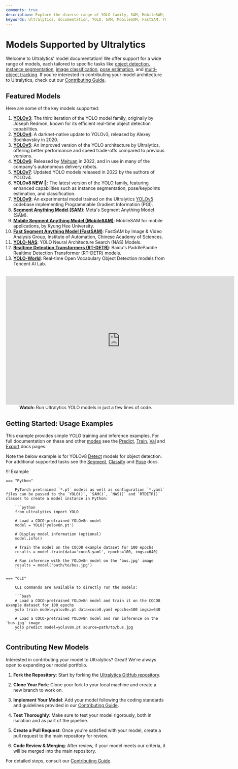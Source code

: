 ```yaml
---
comments: true
description: Explore the diverse range of YOLO family, SAM, MobileSAM, FastSAM, YOLO-NAS, YOLO-World and RT-DETR models supported by Ultralytics. Get started with examples for both CLI and Python usage.
keywords: Ultralytics, documentation, YOLO, SAM, MobileSAM, FastSAM, YOLO-NAS, RT-DETR, YOLO-World, models, architectures, Python, CLI
---
```


# Models Supported by Ultralytics

Welcome to Ultralytics' model documentation! We offer support for a wide range of models, each tailored to specific tasks like [object detection](../tasks/detect.md), [instance segmentation](../tasks/segment.md), [image classification](../tasks/classify.md), [pose estimation](../tasks/pose.md), and [multi-object tracking](../modes/track.md). If you're interested in contributing your model architecture to Ultralytics, check out our [Contributing Guide](../help/contributing.md).

## Featured Models

Here are some of the key models supported:

1. **[YOLOv3](yolov3.md)**: The third iteration of the YOLO model family, originally by Joseph Redmon, known for its efficient real-time object detection capabilities.
2. **[YOLOv4](yolov4.md)**: A darknet-native update to YOLOv3, released by Alexey Bochkovskiy in 2020.
3. **[YOLOv5](yolov5.md)**: An improved version of the YOLO architecture by Ultralytics, offering better performance and speed trade-offs compared to previous versions.
4. **[YOLOv6](yolov6.md)**: Released by [Meituan](https://about.meituan.com/) in 2022, and in use in many of the company's autonomous delivery robots.
5. **[YOLOv7](yolov7.md)**: Updated YOLO models released in 2022 by the authors of YOLOv4.
6. **[YOLOv8](yolov8.md) NEW 🚀**: The latest version of the YOLO family, featuring enhanced capabilities such as instance segmentation, pose/keypoints estimation, and classification.
7. **[YOLOv9](yolov9.md)**: An experimental model trained on the Ultralytics [YOLOv5](yolov5.md) codebase implementing Programmable Gradient Information (PGI).
8. **[Segment Anything Model (SAM)](sam.md)**: Meta's Segment Anything Model (SAM).
9. **[Mobile Segment Anything Model (MobileSAM)](mobile-sam.md)**: MobileSAM for mobile applications, by Kyung Hee University.
10. **[Fast Segment Anything Model (FastSAM)](fast-sam.md)**: FastSAM by Image & Video Analysis Group, Institute of Automation, Chinese Academy of Sciences.
11. **[YOLO-NAS](yolo-nas.md)**: YOLO Neural Architecture Search (NAS) Models.
12. **[Realtime Detection Transformers (RT-DETR)](rtdetr.md)**: Baidu's PaddlePaddle Realtime Detection Transformer (RT-DETR) models.
13. **[YOLO-World](yolo-world.md)**: Real-time Open Vocabulary Object Detection models from Tencent AI Lab.

<p align="center">
  <br>
  <iframe loading="lazy" width="720" height="405" src="https://www.youtube.com/embed/MWq1UxqTClU?si=nHAW-lYDzrz68jR0"
    title="YouTube video player" frameborder="0"
    allow="accelerometer; autoplay; clipboard-write; encrypted-media; gyroscope; picture-in-picture; web-share"
    allowfullscreen>
  </iframe>
  <br>
  <strong>Watch:</strong> Run Ultralytics YOLO models in just a few lines of code.
</p>

## Getting Started: Usage Examples

This example provides simple YOLO training and inference examples. For full documentation on these and other [modes](../modes/index.md) see the [Predict](../modes/predict.md), [Train](../modes/train.md), [Val](../modes/val.md) and [Export](../modes/export.md) docs pages.

Note the below example is for YOLOv8 [Detect](../tasks/detect.md) models for object detection. For additional supported tasks see the [Segment](../tasks/segment.md), [Classify](../tasks/classify.md) and [Pose](../tasks/pose.md) docs.

!!! Example

    === "Python"

        PyTorch pretrained `*.pt` models as well as configuration `*.yaml` files can be passed to the `YOLO()`, `SAM()`, `NAS()` and `RTDETR()` classes to create a model instance in Python:

        ```python
        from ultralytics import YOLO

        # Load a COCO-pretrained YOLOv8n model
        model = YOLO('yolov8n.pt')

        # Display model information (optional)
        model.info()

        # Train the model on the COCO8 example dataset for 100 epochs
        results = model.train(data='coco8.yaml', epochs=100, imgsz=640)

        # Run inference with the YOLOv8n model on the 'bus.jpg' image
        results = model('path/to/bus.jpg')
        ```

    === "CLI"

        CLI commands are available to directly run the models:

        ```bash
        # Load a COCO-pretrained YOLOv8n model and train it on the COCO8 example dataset for 100 epochs
        yolo train model=yolov8n.pt data=coco8.yaml epochs=100 imgsz=640

        # Load a COCO-pretrained YOLOv8n model and run inference on the 'bus.jpg' image
        yolo predict model=yolov8n.pt source=path/to/bus.jpg
        ```

## Contributing New Models

Interested in contributing your model to Ultralytics? Great! We're always open to expanding our model portfolio.

1. **Fork the Repository**: Start by forking the [Ultralytics GitHub repository](https://github.com/ultralytics/ultralytics).

2. **Clone Your Fork**: Clone your fork to your local machine and create a new branch to work on.

3. **Implement Your Model**: Add your model following the coding standards and guidelines provided in our [Contributing Guide](../help/contributing.md).

4. **Test Thoroughly**: Make sure to test your model rigorously, both in isolation and as part of the pipeline.

5. **Create a Pull Request**: Once you're satisfied with your model, create a pull request to the main repository for review.

6. **Code Review & Merging**: After review, if your model meets our criteria, it will be merged into the main repository.

For detailed steps, consult our [Contributing Guide](../help/contributing.md).

